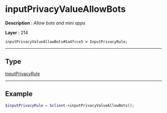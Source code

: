 # inputPrivacyValueAllowBots

**Description** : *Allow bots and mini apps*

**Layer** : 214

```tl
inputPrivacyValueAllowBots#5a4fcce5 = InputPrivacyRule;
```

---

## Type

[InputPrivacyRule](type/InputPrivacyRule)

---

## Example

```php
$inputPrivacyRule = $client->inputPrivacyValueAllowBots();
```